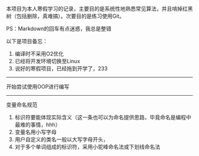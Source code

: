 本项目为本人寒假学习的记录，主要目的是系统性地熟悉常见算法，并且啃掉红黑树（包括删除，真难搞）。次要目的是练习使用Git。

PS：Markdown的回车有点迷惑，我总是整错

以下是项目备忘：
1. 编译时不采用O2优化
2. 已经将开发环境切换至Linux
3. 说好的寒假项目，已经拖到开学了，233

---
开始尝试使用OOP进行编写


---
变量命名规范
1. 标识符要能体现实际含义（这一条也可以为命名提供思路，毕竟命名是编程中最难的事情，hhh）
2. 变量名用小写字母
3. 用户自定义的类名一般以大写字母开头，
4. 对于多个单词组成的标识符，采用小驼峰命名法或下划线命名法
